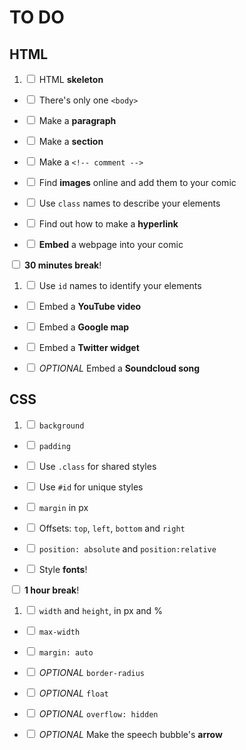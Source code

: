 # TO DO

## HTML

1. <input type="checkbox"> HTML **skeleton**

- <input type="checkbox"> There's only one `<body>`

- <input type="checkbox"> Make a **paragraph**

- <input type="checkbox"> Make a **section**

- <input type="checkbox"> Make a `<!-- comment -->`

- <input type="checkbox"> Find **images** online and add them to your comic

- <input type="checkbox"> Use `class` names to describe your elements

- <input type="checkbox"> Find out how to make a **hyperlink**

- <input type="checkbox"> **Embed** a webpage into your comic



<input type="checkbox"> **30 minutes break**!



1. <input type="checkbox"> Use `id` names to identify your elements

- <input type="checkbox"> Embed a **YouTube video** 

- <input type="checkbox"> Embed a **Google map**

- <input type="checkbox"> Embed a **Twitter widget**

- <input type="checkbox"> *OPTIONAL* Embed a **Soundcloud song**


## CSS



1. <input type="checkbox"> `background`

- <input type="checkbox"> `padding`

- <input type="checkbox"> Use `.class` for shared styles

- <input type="checkbox"> Use `#id` for unique styles

- <input type="checkbox"> `margin` in px

- <input type="checkbox"> Offsets: `top`, `left`, `bottom` and `right`

- <input type="checkbox"> `position: absolute` and `position:relative`

- <input type="checkbox"> Style **fonts**!

<input type="checkbox"> **1 hour break**!

1. <input type="checkbox"> `width` and `height`, in px and %

- <input type="checkbox"> `max-width`

- <input type="checkbox"> `margin: auto`

- <input type="checkbox"> *OPTIONAL* `border-radius`

- <input type="checkbox"> *OPTIONAL* `float`

- <input type="checkbox"> *OPTIONAL* `overflow: hidden`

- <input type="checkbox"> *OPTIONAL* Make the speech bubble's **arrow**

